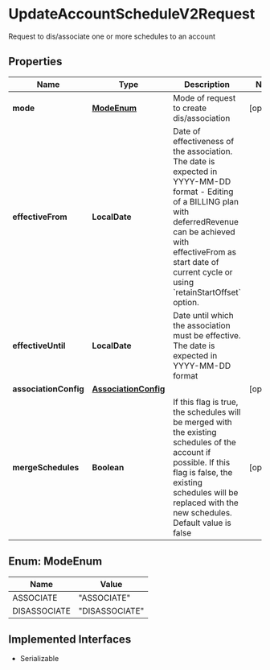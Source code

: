 

# UpdateAccountScheduleV2Request

Request to dis/associate one or more schedules to an account

## Properties

| Name | Type | Description | Notes |
|------------ | ------------- | ------------- | -------------|
|**mode** | [**ModeEnum**](#ModeEnum) | Mode of request to create dis/association |  [optional] |
|**effectiveFrom** | **LocalDate** | Date of effectiveness of the association. The date is expected in YYYY-MM-DD format - Editing of a BILLING plan with deferredRevenue can be achieved with    effectiveFrom as start date of current cycle or using &#x60;retainStartOffset&#x60; option.  |  |
|**effectiveUntil** | **LocalDate** | Date until which the association must be effective. The date is expected in YYYY-MM-DD format  |  |
|**associationConfig** | [**AssociationConfig**](AssociationConfig.md) |  |  [optional] |
|**mergeSchedules** | **Boolean** | If this flag is true, the schedules will be merged with the existing schedules of the account if possible. If this flag is false, the existing schedules will be replaced with the new schedules. Default value is false  |  [optional] |



## Enum: ModeEnum

| Name | Value |
|---- | -----|
| ASSOCIATE | &quot;ASSOCIATE&quot; |
| DISASSOCIATE | &quot;DISASSOCIATE&quot; |


## Implemented Interfaces

* Serializable


